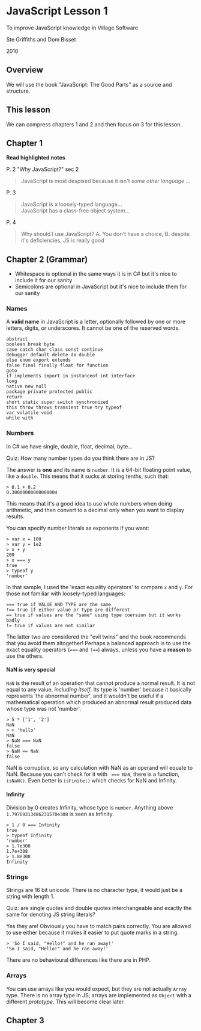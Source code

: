 # JavaScript Lesson 1

To improve JavaScript knowledge in Village Software

Ste Griffiths and Dom Bisset

2016

## Overview

We will use the book "JavaScript: The Good Parts" as a source and structure.

## This lesson

We can compress chapters 1 and 2 and then focus on 3 for this lesson.

## Chapter 1

**Read highlighted notes**

P. 2 "Why JavaScript?" sec 2

 > JavaScript is most despised because it isn't *some other language* ...
 
P. 3

 > JavaScript is a loosely-typed language...  
 > JavaScript has a class-free object system...
 
P. 4

 > Why should I use JavaScript?
 > A. You don't have a choice,
 > B. despite it's deficiencies, JS is really good

 
## Chapter 2 (Grammar)

 * Whitespace is optional in the same ways it is in C# but it's nice to include it for our sanity
 * Semicolons are optional in JavaScript but it's nice to include them for our sanity
 
### Names

A **valid name** in JavaScript is a letter, optionally followed by one or more letters, digits, or underscores. It cannot be one of the reserved words.

	abstract
	boolean break byte
	case catch char class const continue
	debugger default delete do double
	else enum export extends
	false final finally float for function
	goto
	if implements import in instanceof int interface
	long
	native new null
	package private protected public
	return
	short static super switch synchronized
	this throw throws transient true try typeof
	var volatile void
	while with
	
### Numbers

In C# we have single, double, float, decimal, byte...

Quiz: How many number types do you think there are in JS?

The answer is **one** and its name is `number`. It is a 64-bit floating point value, like a `double`. This means that it sucks at storing tenths, such that:

	> 0.1 + 0.2
	0.30000000000000004

This means that it's a good idea to use whole numbers when doing arithmetic, and then convert to a decimal only when you want to display results.

You can specify number literals as exponents if you want:

	> var x = 100
	> var y = 1e2
	> x + y
	200
	> x === y
	true
	> typeof y
	'number'
	
In that sample, I used the 'exact equality operators' to compare `x` and `y`. For those not familiar with loosely-typed languages:

	=== true if VALUE AND TYPE are the same
	!== true if either value or type are different
	== true if values are the "same" using type coersion but it works badly
	!= true if values are not similar

The latter two are considered the "evil twins" and the book recommends that you avoid them altogether! Perhaps a balanced approach is to use the exact equality operators (`===` and `!==`) always, unless you have a **reason** to use the others.

#### NaN is very special

`NaN` is the result of an operation that cannot produce a normal result. It is not equal to any value, *including itself*. Its type is 'number' because it basically represents 'the abnormal number', and it wouldn't be useful if a mathematical operation which produced an abnormal result produced data whose type was not 'number'.

	> 5 * ['1', '2']
	NaN
	> + 'hello'
	NaN
	> NaN === NaN
	false
	> NaN == NaN
	false

NaN is corruptive, so any calculation with NaN as an operand will equate to NaN. Because you can't check for it with ` === NaN`, there is a function, `isNaN()`. Even better is `isFinite()` which checks for NaN and Infinity.

#### Infinity

Division by 0 creates Infinity, whose type is `number`. Anything above `1.79769313486231570e308` is seen as Infinity. 

	> 1 / 0 === Infinity
	true
	> typeof Infinity
	'number'
	> 1.7e308
	1.7e+308
	> 1.8e308
	Infinity
	
### Strings

Strings are 16 bit unicode. There is no character type, it would just be a string with length 1.

Quiz: are single quotes and double quotes interchangeable and exactly the same for denoting JS string literals?

Yes they are! Obviously you have to match pairs correctly. You are allowed to use either because it makes it easier to put quote marks in a string.

	> 'So I said, "Hello!" and he ran away!'
	'So I said, "Hello!" and he ran away!'

There are no behavioural differences like there are in PHP.

### Arrays

You can use arrays like you would expect, but they are not actually `Array` type. There is no array type in JS; arrays are implemented as `Object` with a different *prototype*. This will become clear later.


## Chapter 3

